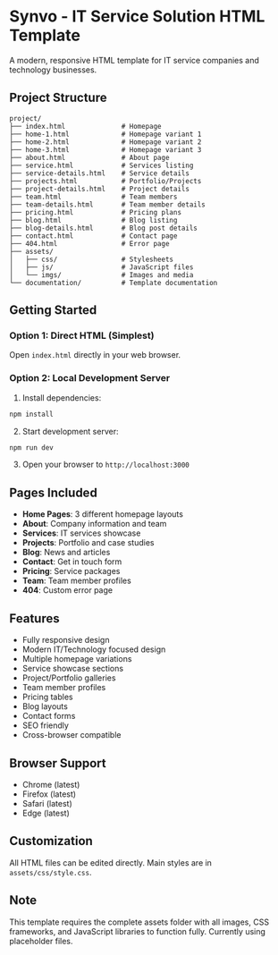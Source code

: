 # Synvo - IT Service Solution HTML Template

A modern, responsive HTML template for IT service companies and technology businesses.

## Project Structure

```
project/
├── index.html              # Homepage
├── home-1.html             # Homepage variant 1
├── home-2.html             # Homepage variant 2
├── home-3.html             # Homepage variant 3
├── about.html              # About page
├── service.html            # Services listing
├── service-details.html    # Service details
├── projects.html           # Portfolio/Projects
├── project-details.html    # Project details
├── team.html               # Team members
├── team-details.html       # Team member details
├── pricing.html            # Pricing plans
├── blog.html               # Blog listing
├── blog-details.html       # Blog post details
├── contact.html            # Contact page
├── 404.html                # Error page
├── assets/
│   ├── css/                # Stylesheets
│   ├── js/                 # JavaScript files
│   └── imgs/               # Images and media
└── documentation/          # Template documentation
```

## Getting Started

### Option 1: Direct HTML (Simplest)
Open `index.html` directly in your web browser.

### Option 2: Local Development Server

1. Install dependencies:
```bash
npm install
```

2. Start development server:
```bash
npm run dev
```

3. Open your browser to `http://localhost:3000`

## Pages Included

- **Home Pages**: 3 different homepage layouts
- **About**: Company information and team
- **Services**: IT services showcase
- **Projects**: Portfolio and case studies
- **Blog**: News and articles
- **Contact**: Get in touch form
- **Pricing**: Service packages
- **Team**: Team member profiles
- **404**: Custom error page

## Features

- Fully responsive design
- Modern IT/Technology focused design
- Multiple homepage variations
- Service showcase sections
- Project/Portfolio galleries
- Team member profiles
- Pricing tables
- Blog layouts
- Contact forms
- SEO friendly
- Cross-browser compatible

## Browser Support

- Chrome (latest)
- Firefox (latest)
- Safari (latest)
- Edge (latest)

## Customization

All HTML files can be edited directly. Main styles are in `assets/css/style.css`.

## Note

This template requires the complete assets folder with all images, CSS frameworks, and JavaScript libraries to function fully. Currently using placeholder files.
